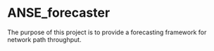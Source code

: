 # ANSE_forecaster
The purpose of this project is to provide a forecasting framework for network path throughput.
